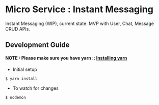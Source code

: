 # Micro Service : Instant Messaging

Instant Messaging (WIP), current state: MVP with User, Chat, Message CRUD APIs.

## Development Guide

#### NOTE : Please make sure you have yarn :: [Installing yarn](https://yarnpkg.com/en/docs/install)

* Initial setup

```bash
$ yarn install
```

* To watch for changes

```bash
$ nodemon
```